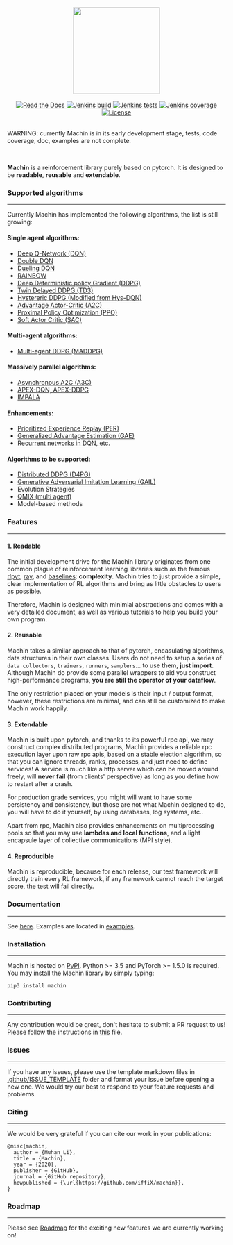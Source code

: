<div align="center">
	<a href="https://github.com/iffiX/machin">
		<img width="auto" height="200px" src="https://machin.readthedocs.io/en/latest/_static/icon.svg">
	</a>
</div>

<br/>


<div align="center">
	<a href="https://machin.readthedocs.io/en/latest/">
		<img alt="Read the Docs" src="https://img.shields.io/readthedocs/machin">
	</a>
	<a href="http://ci.beyond-infinity.com/jenkins/blue/organizations/jenkins/machin/branches/">
		<img alt="Jenkins build" src="https://img.shields.io/jenkins/build?jobUrl=http%3A%2F%2Fci.beyond-infinity.com%2Fjenkins%2Fjob%2Fmachin%2Fjob%2Fmaster%2F">
	</a>
	<a href="http://ci.beyond-infinity.com/jenkins/blue/organizations/jenkins/machin/branches/">
		<img alt="Jenkins tests" src="https://img.shields.io/jenkins/tests?compact_message&jobUrl=http%3A%2F%2Fci.beyond-infinity.com%2Fjenkins%2Fjob%2Fmachin%2Fjob%2Fmaster%2F">
	</a>
	<a href="http://ci.beyond-infinity.com/jenkins/blue/organizations/jenkins/machin/branches/">
		<img alt="Jenkins coverage" src="https://img.shields.io/jenkins/coverage/cobertura?jobUrl=http%3A%2F%2Fci.beyond-infinity.com%2Fjenkins%2Fjob%2Fmachin%2Fjob%2Fmaster%2F">
	</a>
	<a href="https://github.com/iffiX/machin">
		<img alt="License" src="https://img.shields.io/github/license/iffiX/machin">
	</a>
	
</div>

<br/>

WARNING: currently Machin is in its early development stage, tests, code coverage, doc, examples are not complete.

<br/>

**Machin** is a reinforcement library purely based on pytorch. It is designed to be **readable**, **reusable** and **extendable**.

### Supported algorithms
---
Currently Machin has implemented the following algorithms, the list is still growing:

#### Single agent algorithms:
* [Deep Q-Network (DQN)](https://storage.googleapis.com/deepmind-media/dqn/DQNNaturePaper.pdf)
* [Double DQN](https://arxiv.org/pdf/1509.06461.pdf)
* [Dueling DQN](https://arxiv.org/abs/1511.06581)
* [RAINBOW](https://arxiv.org/abs/1710.02298)
* [Deep Deterministic policy Gradient (DDPG)](https://arxiv.org/pdf/1509.02971.pdf)
* [Twin Delayed DDPG (TD3)](https://arxiv.org/pdf/1802.09477.pdf)
* [Hystereric DDPG (Modified from Hys-DQN)](https://hal.archives-ouvertes.fr/hal-00187279/document)
* [Advantage Actor-Critic (A2C)](https://openai.com/blog/baselines-acktr-a2c/)
* [Proximal Policy Optimization (PPO)](https://arxiv.org/pdf/1707.06347.pdf)
* [Soft Actor Critic (SAC)](https://arxiv.org/pdf/1812.05905.pdf)

#### Multi-agent algorithms:
* [Multi-agent DDPG (MADDPG)](https://arxiv.org/pdf/1706.02275.pdf)

#### Massively parallel algorithms:
* [Asynchronous A2C (A3C)](https://arxiv.org/abs/1602.01783)
* [APEX-DQN, APEX-DDPG](https://arxiv.org/pdf/1803.00933)
* [IMPALA](https://arxiv.org/pdf/1802.01561)

#### Enhancements:
* [Prioritized Experience Replay (PER)](https://arxiv.org/pdf/1511.05952.pdf)
* [Generalized Advantage Estimation (GAE)](https://arxiv.org/pdf/1506.02438.pdf)
* [Recurrent networks in DQN, etc.](https://arxiv.org/pdf/1507.06527.pdf)
#### Algorithms to be supported:
* [Distributed DDPG (D4PG)](https://arxiv.org/abs/1804.08617)
* [Generative Adversarial Imitation Learning (GAIL)](https://arxiv.org/abs/1606.03476)
* Evolution Strategies
* [QMIX (multi agent)](https://arxiv.org/abs/1803.11485)
* Model-based methods

### Features
---
#### 1. Readable

The initial development drive for the Machin library originates from one common plague of reinforcement learning libraries such as the famous [rlpyt](https://github.com/astooke/rlpyt), [ray](https://github.com/ray-project/ray), and [baselines](https://github.com/openai/baselines): **complexity**. Machin tries to just provide a simple, clear implementation of RL algorithms and bring as little obstacles to users as possible.

Therefore, Machin is designed with minimial abstractions and comes with a very detailed document, as well as various tutorials to help you build your own program.

#### 2. Reusable

Machin takes a similar approach to that of pytorch, encasulating algorithms, data structures in their own classes. Users do not need to setup a series of `data collectors`, `trainers`, `runners`, `samplers`... to use them, **just import**. Although Machin do provide some parallel wrappers to aid you construct high-performance programs, **you are still the operator of your dataflow**.

The only restriction placed on your models is their input / output format, however, these restrictions are minimal, and can still be customized to make Machin work happily. 

#### 3. Extendable
Machin is built upon pytorch, and thanks to its powerful rpc api, we may construct complex distributed programs, Machin provides a reliable rpc execution layer upon raw rpc apis, based on a stable election algorithm, so that you can ignore threads, ranks, processes, and just need to define services! A service is much like a http server which can be moved around freely, will **never fail** (from clients' perspective) as long as you define how to restart after a crash. 

For production grade services, you might will want to have some persistency and consistency, but those are not what Machin designed to do, you will have to do it yourself, by using databases, log systems, etc..

Apart from rpc, Machin also provides enhancements on multiprocessing pools so that you may use **lambdas and local functions**, and a light encapsule layer of collective communications (MPI style).

#### 4. Reproducible
Machin is reproducible, because for each release, our test framework will directly train every RL framework, if any framework cannot reach the target score, the test will fail directly.


### Documentation
---
See [here](https://machin.readthedocs.io/). Examples are located in [examples](https://github.com/iffiX/machin/tree/master/examples).

### Installation
---
Machin is hosted on [PyPI](https://pypi.org/project/machin/). Python >= 3.5 and PyTorch >= 1.5.0 is required. You may install the Machin library by simply typing:
```
pip3 install machin
```

### Contributing
---
Any contribution would be great, don't hesitate to submit a PR request to us! Please follow the instructions in [this](https://github.com/iffiX/machin/tree/master/docs/misc/contribute.md) file.

### Issues
---
If you have any issues, please use the template markdown files in [.github/ISSUE_TEMPLATE](https://github.com/iffiX/machin/tree/master/.github/ISSUE_TEMPLATE) 
folder and  format your issue before opening a new one. We would try our best to respond to your feature requests and problems.

### Citing
---
We would be very grateful if you can cite our work in your publications:
```
@misc{machin,
  author = {Muhan Li},
  title = {Machin},
  year = {2020},
  publisher = {GitHub},
  journal = {GitHub repository},
  howpublished = {\url{https://github.com/iffiX/machin}},
}
```

### Roadmap
---
Please see [Roadmap](https://github.com/iffiX/machin/projects/2) for the exciting new features we are currently working on!
